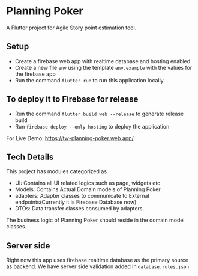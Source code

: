 # Planning Poker
A Flutter project for Agile Story point estimation tool.

## Setup
- Create a firebase web app with realtime database and hosting enabled
- Create a new file `env` using the template `env.example` with the values for the firebase app
- Run the command `flutter run` to run this application locally.

## To deploy it to Firebase for release
- Run the command `flutter build web --release` to generate release build
- Run `firebase deploy --only hosting` to deploy the application

For Live Demo: https://tw-planning-poker.web.app/

## Tech Details
This project has modules categorized as
- UI: Contains all UI related logics such as page, widgets etc
- Models: Contains Actual Domain models of Planning Poker
- adapters: Adapter classes to communicate to External endpoints(Currently it is Firebase Database now)
- DTOs: Data transfer classes consumed by adapters.

The business logic of Planning Poker should reside in the domain model classes.

## Server side
Right now this app uses firebase realtime database as the primary source as backend.
We have server side validation added in `database.rules.json`
